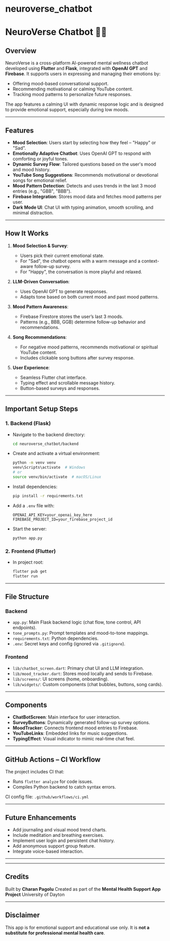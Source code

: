 # neuroverse_chatbot
# NeuroVerse Chatbot 🤖🧠

## Overview

NeuroVerse is a cross-platform AI-powered mental wellness chatbot developed using **Flutter** and **Flask**, integrated with **OpenAI GPT** and **Firebase**. It supports users in expressing and managing their emotions by:

* Offering mood-based conversational support.
* Recommending motivational or calming YouTube content.
* Tracking mood patterns to personalize future responses.

The app features a calming UI with dynamic response logic and is designed to provide emotional support, especially during low moods.

---

## Features

* **Mood Selection**: Users start by selecting how they feel – "Happy" or "Sad".
* **Emotionally Adaptive Chatbot**: Uses OpenAI GPT to respond with comforting or joyful tones.
* **Dynamic Survey Flow**: Tailored questions based on the user's mood and mood history.
* **YouTube Song Suggestions**: Recommends motivational or devotional songs for emotional relief.
* **Mood Pattern Detection**: Detects and uses trends in the last 3 mood entries (e.g., "GBB", "BBB").
* **Firebase Integration**: Stores mood data and fetches mood patterns per user.
* **Dark Mode UI**: Chat UI with typing animation, smooth scrolling, and minimal distraction.

---

## How It Works

1. **Mood Selection & Survey**:

   * Users pick their current emotional state.
   * For "Sad", the chatbot opens with a warm message and a context-aware follow-up survey.
   * For "Happy", the conversation is more playful and relaxed.

2. **LLM-Driven Conversation**:

   * Uses OpenAI GPT to generate responses.
   * Adapts tone based on both current mood and past mood patterns.

3. **Mood Pattern Awareness**:

   * Firebase Firestore stores the user’s last 3 moods.
   * Patterns (e.g., BBB, GGB) determine follow-up behavior and recommendations.

4. **Song Recommendations**:

   * For negative mood patterns, recommends motivational or spiritual YouTube content.
   * Includes clickable song buttons after survey response.

5. **User Experience**:

   * Seamless Flutter chat interface.
   * Typing effect and scrollable message history.
   * Button-based surveys and responses.

---

## Important Setup Steps

### 1. **Backend (Flask)**

* Navigate to the backend directory:

  ```bash
  cd neuroverse_chatbot/backend
  ```
* Create and activate a virtual environment:

  ```bash
  python -m venv venv
  venv\Scripts\activate  # Windows
  # or
  source venv/bin/activate  # macOS/Linux
  ```
* Install dependencies:

  ```bash
  pip install -r requirements.txt
  ```
* Add a `.env` file with:

  ```env
  OPENAI_API_KEY=your_openai_key_here
  FIREBASE_PROJECT_ID=your_firebase_project_id
  ```
* Start the server:

  ```bash
  python app.py
  ```

### 2. **Frontend (Flutter)**

* In project root:

  ```bash
  flutter pub get
  flutter run
  ```

---

## File Structure

### Backend

* `app.py`: Main Flask backend logic (chat flow, tone control, API endpoints).
* `tone_prompts.py`: Prompt templates and mood-to-tone mappings.
* `requirements.txt`: Python dependencies.
* `.env`: Secret keys and config (ignored via `.gitignore`).

### Frontend

* `lib/chatbot_screen.dart`: Primary chat UI and LLM integration.
* `lib/mood_tracker.dart`: Stores mood locally and sends to Firebase.
* `lib/screens/`: UI screens (home, onboarding).
* `lib/widgets/`: Custom components (chat bubbles, buttons, song cards).

---

## Components

* **ChatBotScreen**: Main interface for user interaction.
* **SurveyButtons**: Dynamically generated follow-up survey options.
* **MoodTracker**: Connects frontend mood entries to Firebase.
* **YouTubeLinks**: Embedded links for music suggestions.
* **TypingEffect**: Visual indicator to mimic real-time chat feel.

---

## GitHub Actions – CI Workflow

The project includes CI that:

* Runs `flutter analyze` for code issues.
* Compiles Python backend to catch syntax errors.

CI config file:
`.github/workflows/ci.yml`

---

## Future Enhancements

* Add journaling and visual mood trend charts.
* Include meditation and breathing exercises.
* Implement user login and persistent chat history.
* Add anonymous support group feature.
* Integrate voice-based interaction.

---


---

## Credits

Built by **Charan Pagolu**
Created as part of the **Mental Health Support App Project**
University of Dayton

---

## Disclaimer

This app is for emotional support and educational use only.
It is **not a substitute for professional mental health care**.
